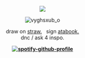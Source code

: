 <div align="center">
		
 ![](https://komarev.com/ghpvc/?username=gamblechance&color=ed0911&label=BUTCHERS.)

![vyghsxub_o](https://github.com/user-attachments/assets/08725e45-0019-45a1-8910-0f28929d512c)


<div align="center">
	
draw on [straw.](https://snowstrippers.straw.page)   &nbsp; sign [atabook.](https://snowstrippers.atabook.org/) <br>
dnc / ask 4 inspo.
	<b>


[![spotify-github-profile](https://spotify-github-profile.kittinanx.com/api/view?uid=ur7hybwbfhbrjy97qduv5l411&cover_image=true&theme=novatorem&show_offline=true&background_color=121212&interchange=false&bar_color=53b14f&bar_color_cover=true)](https://github.com/kittinan/spotify-github-profile)
 </div>
  

  
  
